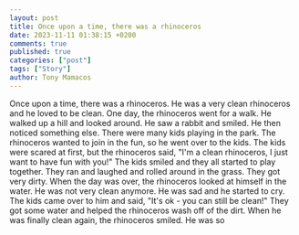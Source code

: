```yaml
---
layout: post
title: Once upon a time, there was a rhinoceros
date: 2023-11-11 01:38:15 +0200
comments: true
published: true
categories: ["post"]
tags: ["Story"]
author: Tony Mamacos
---
```

Once upon a time, there was a rhinoceros. He was a very clean rhinoceros and he loved to be clean. One day, the rhinoceros went for a walk. He walked up a hill and looked around. He saw a rabbit and smiled. He then noticed something else. There were many kids playing in the park. The rhinoceros wanted to join in the fun, so he went over to the kids.
The kids were scared at first, but the rhinoceros said, "I'm a clean rhinoceros, I just want to have fun with you!" The kids smiled and they all started to play together. They ran and laughed and rolled around in the grass. They got very dirty.
When the day was over, the rhinoceros looked at himself in the water. He was not very clean anymore. He was sad and he started to cry. The kids came over to him and said, "It's ok - you can still be clean!" They got some water and helped the rhinoceros wash off of the dirt.
When he was finally clean again, the rhinoceros smiled. He was so
